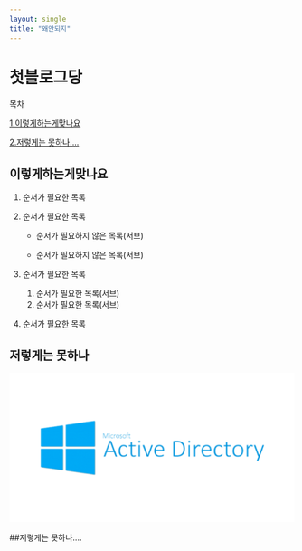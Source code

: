 ```yaml
---
layout: single
title: "왜안되지"
---
```


# 첫블로그당

목차

[1.이렇게하는게맞나요](#이렇게하는게맞나요)

[2.저렇게는 못하나....](#저렇게는-못하나....)

## 이렇게하는게맞나요

1. 순서가 필요한 목록
2. 순서가 필요한 목록

    - 순서가 필요하지 않은 목록(서브)

    - 순서가 필요하지 않은 목록(서브) 
3. 순서가 필요한 목록
    1. 순서가 필요한 목록(서브)
    1. 순서가 필요한 목록(서브)
4. 순서가 필요한 목록





## 저렇게는 못하나

![fdsfsf](../images/2021-10-05-first/fdsfsf.png)



##저렇게는 못하나....